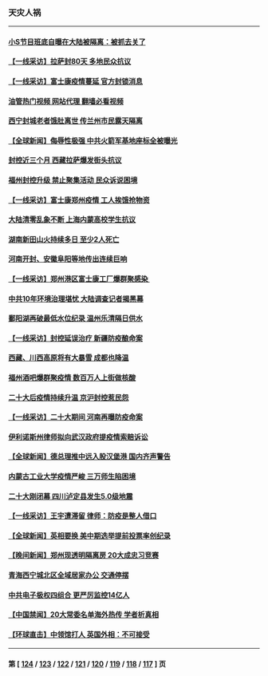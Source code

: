 ### 天灾人祸
---
#### [小S节目班底自曝在大陆被隔离：被抓去关了](../../pages/ncid280/n13854251.md?10280845) 
#### [【一线采访】拉萨封80天 多地民众抗议](../../pages/ncid280/n13853861.md?10280845) 
#### [【一线采访】富士康疫情蔓延 官方封锁消息](../../pages/ncid280/n13853990.md?10280845) 
#### [油管热门视频 网站代理 翻墙必看视频](http://132.145.103.77:81/youtube.html?10280845)
#### [西宁封城老者饿肚离世 传兰州市民露天隔离](../../pages/ncid280/n13853860.md?10280845) 
#### [【全球新闻】侮辱性极强 中共火箭军基地座标全被曝光](../../pages/ncid280/n13853831.md?10280845) 
#### [封控近三个月 西藏拉萨爆发街头抗议](../../pages/ncid280/n13853621.md?10280845) 
#### [福州封控升级 禁止聚集活动 民众诉说困境](../../pages/ncid280/n13853606.md?10280845) 
#### [【一线采访】富士康郑州疫情 工人挨饿抢物资](../../pages/ncid280/n13853316.md?10280845) 
#### [大陆清零乱象不断 上海内蒙高校学生抗议](../../pages/ncid280/n13852968.md?10280845) 
#### [湖南新田山火持续多日 至少2人死亡](../../pages/ncid280/n13852880.md?10280845) 
#### [河南开封、安徽阜阳等地传出连续巨响](../../pages/ncid280/n13852855.md?10280845) 
#### [【一线采访】郑州港区富士康工厂爆群聚感染 ](../../pages/ncid280/n13852484.md?10280845) 
#### [中共10年环境治理堪忧 大陆调查记者揭黑幕](../../pages/ncid280/n13852469.md?10280845) 
#### [鄱阳湖再破最低水位纪录 温州乐清隔日供水](../../pages/ncid280/n13852258.md?10280845) 
#### [【一线采访】封控延误治疗 新疆防疫酿命案](../../pages/ncid280/n13851764.md?10280845) 
#### [西藏、川西高原将有大暴雪 成都也降温](../../pages/ncid280/n13851712.md?10280845) 
#### [福州酒吧爆群聚疫情 数百万人上街做核酸](../../pages/ncid280/n13851756.md?10280845) 
#### [二十大后疫情持续升温 京沪封控惹民怨](../../pages/ncid280/n13851607.md?10280845) 
#### [【一线采访】二十大期间 河南再曝防疫命案](../../pages/ncid280/n13851002.md?10280845) 
#### [伊利诺斯州律师拟向武汉政府提疫情索赔诉讼](../../pages/ncid280/n13850990.md?10280845) 
#### [【全球新闻】德总理推中远入股汉堡港 国内齐声警告](../../pages/ncid280/n13850707.md?10280845) 
#### [内蒙古工业大学疫情严峻 三万师生陷困境](../../pages/ncid280/n13850740.md?10280845) 
#### [二十大刚闭幕 四川泸定县发生5.0级地震](../../pages/ncid280/n13850657.md?10280845) 
#### [【一线采访】王宇遭滞留 律师：防疫是整人借口](../../pages/ncid280/n13850185.md?10280845) 
#### [【全球新闻】英相要换 美中期选举提前投票率创纪录](../../pages/ncid280/n13850070.md?10280845) 
#### [【晚间新闻】郑州现透明隔离房 20大成忠习竞赛](../../pages/ncid280/n13850069.md?10280845) 
#### [青海西宁城北区全域居家办公 交通停摆](../../pages/ncid280/n13849960.md?10280845) 
#### [中共电子极权四组合 更严厉监控14亿人](../../pages/ncid280/n13849352.md?10280845) 
#### [【中国禁闻】20大常委名单海外热传 学者析真相](../../pages/ncid280/n13849398.md?10280845) 
#### [【环球直击】中领馆打人 英国外相：不可接受](../../pages/ncid280/n13849397.md?10280845) 

---
#### 第 [ [124](./124.md?10280845) / [123](./123.md?10280845) / [122](./122.md?10280845) / [121](./121.md?10280845) / [120](./120.md?10280845) / [119](./119.md?10280845) / [118](./118.md?10280845) / [117](./117.md?10280845) ] 页
